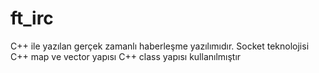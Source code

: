 # ft_irc
C++ ile yazılan gerçek zamanlı haberleşme yazılımıdır. Socket teknolojisi C++ map ve vector yapısı C++ class yapısı kullanılmıştır
